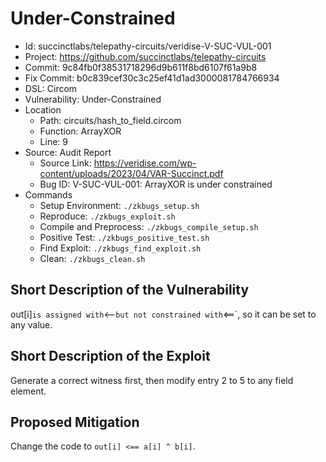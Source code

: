 # Under-Constrained

* Id: succinctlabs/telepathy-circuits/veridise-V-SUC-VUL-001
* Project: https://github.com/succinctlabs/telepathy-circuits
* Commit: 9c84fb0f38531718296d9b611f8bd6107f61a9b8
* Fix Commit: b0c839cef30c3c25ef41d1ad3000081784766934
* DSL: Circom
* Vulnerability: Under-Constrained
* Location
  - Path: circuits/hash_to_field.circom
  - Function: ArrayXOR
  - Line: 9
* Source: Audit Report
  - Source Link: https://veridise.com/wp-content/uploads/2023/04/VAR-Succinct.pdf
  - Bug ID: V-SUC-VUL-001: ArrayXOR is under constrained
* Commands
  - Setup Environment: `./zkbugs_setup.sh`
  - Reproduce: `./zkbugs_exploit.sh`
  - Compile and Preprocess: `./zkbugs_compile_setup.sh`
  - Positive Test: `./zkbugs_positive_test.sh`
  - Find Exploit: `./zkbugs_find_exploit.sh`
  - Clean: `./zkbugs_clean.sh`

## Short Description of the Vulnerability

out[i]` is assigned with `<--` but not constrained with `<==`, so it can be set to any value.

## Short Description of the Exploit

Generate a correct witness first, then modify entry 2 to 5 to any field element.

## Proposed Mitigation

Change the code to `out[i] <== a[i] ^ b[i]`.

